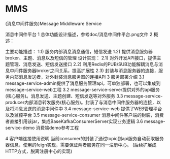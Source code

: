 # MMS
(消息中间件服务)Message Middleware Service

消息中间件平台
1 总体功能设计描述，参考doc/消息中间件平台.png文件
2 概述：

主要功能描述：
1.1) 服务内部消息消息通信，短信发送
1.2) 提供消息服务器broker、主题、消息以及短信的管理
设计实现：
2.1) 对外开发API接口，提供主题管理、消息发送、短信发送接口
2.2) 利用Redis的PUB/SUB功能解耦消息与消息中间件服务器broker之间关系，提高扩展性
2.3) 封装与消息服务器的连接，服务内部消息发送者，对外封装消息服务器的连接API
3 服务部署介绍
3.1 message-service-admin提供了消息服务管理api，可单独部署，也可以集成到message-service-web工程
3.2 message-service-server提供对外的api服务(核心服务)。消息发送、主题创建、短信发送等对外服务
3.3 message-service-producer内部消息转发服务(核心服务)。封装了与消息中间件服务器的连接，以及将消息发送的消息中间件中
3.4 message-service-web 提供了WEB管理平台以及监控平台
3.5 message-service-consumer 消息中间件客户端的封装，消费者直接引用该jar，集成BaseKafkaConsumerServer实现业务逻辑
3.6 message-service-demo 消费端demo参考工程

4 客户端连接使用说明
当前consumer的封装了通过topic到api服务自动获取服务器信息，使用的feign实现，需要保证两者服务在同一注册中心。 (后续扩展成HTTP方式，脱离注册中心的实现)
